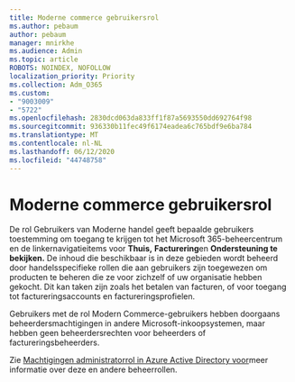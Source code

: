 ```yaml
---
title: Moderne commerce gebruikersrol
ms.author: pebaum
author: pebaum
manager: mnirkhe
ms.audience: Admin
ms.topic: article
ROBOTS: NOINDEX, NOFOLLOW
localization_priority: Priority
ms.collection: Adm_O365
ms.custom:
- "9003009"
- "5722"
ms.openlocfilehash: 2830dcd063da833ff1f87a5693550dd692764f98
ms.sourcegitcommit: 936330b11fec49f6174eadea6c765bdf9e6ba784
ms.translationtype: MT
ms.contentlocale: nl-NL
ms.lasthandoff: 06/12/2020
ms.locfileid: "44748758"
---
```

# <a name="modern-commerce-user-role"></a>Moderne commerce gebruikersrol

De rol Gebruikers van Moderne handel geeft bepaalde gebruikers toestemming om toegang te krijgen tot het Microsoft 365-beheercentrum en de linkernavigatieitems voor **Thuis,** **Facturering**en **Ondersteuning te bekijken.** De inhoud die beschikbaar is in deze gebieden wordt beheerd door handelsspecifieke rollen die aan gebruikers zijn toegewezen om producten te beheren die ze voor zichzelf of uw organisatie hebben gekocht. Dit kan taken zijn zoals het betalen van facturen, of voor toegang tot factureringsaccounts en factureringsprofielen.

Gebruikers met de rol Modern Commerce-gebruikers hebben doorgaans beheerdersmachtigingen in andere Microsoft-inkoopsystemen, maar hebben geen beheerdersrechten voor beheerders of factureringsbeheerders.

Zie [Machtigingen administratorrol in Azure Active Directory voor](https://docs.microsoft.com/azure/active-directory/users-groups-roles/directory-assign-admin-roles#modern-commerce-administrator)meer informatie over deze en andere beheerrollen.